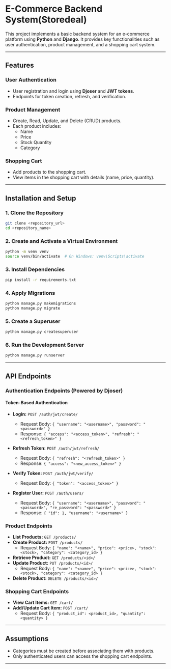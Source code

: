 # E-Commerce Backend System(Storedeal)

This project implements a basic backend system for an e-commerce platform using **Python** and **Django**. It provides key functionalities such as user authentication, product management, and a shopping cart system.

---

## Features

### **User Authentication**
- User registration and login using **Djoser** and **JWT tokens**.
- Endpoints for token creation, refresh, and verification.

### **Product Management**
- Create, Read, Update, and Delete (CRUD) products.
- Each product includes:
  - Name
  - Price
  - Stock Quantity
  - Category

### **Shopping Cart**
- Add products to the shopping cart.
- View items in the shopping cart with details (name, price, quantity).

---

## Installation and Setup

### **1. Clone the Repository**
```bash
git clone <repository_url>
cd <repository_name>
```

### **2. Create and Activate a Virtual Environment**
```bash
python -m venv venv
source venv/bin/activate  # On Windows: venv\Scripts\activate
```

### **3. Install Dependencies**
```bash
pip install -r requirements.txt
```

### **4. Apply Migrations**
```bash
python manage.py makemigrations
python manage.py migrate
```

### **5. Create a Superuser**
```bash
python manage.py createsuperuser
```

### **6. Run the Development Server**
```bash
python manage.py runserver
```

---

## API Endpoints

### **Authentication Endpoints** (Powered by Djoser)

#### Token-Based Authentication
- **Login:** `POST /auth/jwt/create/`
  - Request Body: `{ "username": "<username>", "password": "<password>" }`
  - Response: `{ "access": "<access_token>", "refresh": "<refresh_token>" }`

- **Refresh Token:** `POST /auth/jwt/refresh/`
  - Request Body: `{ "refresh": "<refresh_token>" }`
  - Response: `{ "access": "<new_access_token>" }`

- **Verify Token:** `POST /auth/jwt/verify/`
  - Request Body: `{ "token": "<access_token>" }`

- **Register User:** `POST /auth/users/`
  - Request Body: `{ "username": "<username>", "password": "<password>", "re_password": "<password>" }`
  - Response: `{ "id": 1, "username": "<username>" }`

### **Product Endpoints**
- **List Products:** `GET /products/`
- **Create Product:** `POST /products/`
  - Request Body: `{ "name": "<name>", "price": <price>, "stock": <stock>, "category": <category_id> }`
- **Retrieve Product:** `GET /products/<id>/`
- **Update Product:** `PUT /products/<id>/`
  - Request Body: `{ "name": "<name>", "price": <price>, "stock": <stock>, "category": <category_id> }`
- **Delete Product:** `DELETE /products/<id>/`

### **Shopping Cart Endpoints**
- **View Cart Items:** `GET /cart/`
- **Add/Update Cart Item:** `POST /cart/`
  - Request Body: `{ "product_id": <product_id>, "quantity": <quantity> }`

---

## Assumptions
- Categories must be created before associating them with products.
- Only authenticated users can access the shopping cart endpoints.

---